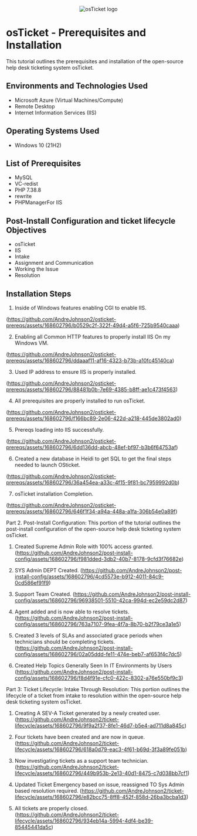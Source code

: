 <p align="center">
<img src="https://i.imgur.com/Clzj7Xs.png" alt="osTicket logo"/>
</p>

<h1>osTicket - Prerequisites and Installation</h1>
This tutorial outlines the prerequisites and installation of the open-source help desk ticketing system osTicket.<br />

<h2>Environments and Technologies Used</h2>

- Microsoft Azure (Virtual Machines/Compute)
- Remote Desktop
- Internet Information Services (IIS)

<h2>Operating Systems Used </h2>

- Windows 10</b> (21H2)


<h2>List of Prerequisites</h2>

- MySQL
- VC-redist
- PHP 7.38.8
- rewrite
- PHPManagerFor IIS

<h2>Post-Install Configuration and ticket lifecycle Objectives</h2>

- osTicket
- IIS
- Intake
- Assignment and Communication
- Working the Issue
- Resolution


<h2>Installation Steps</h2>

1. Inside of Windows features enabling CGI to enable IIS.

(https://github.com/AndreJohnson2/osticket-prereqs/assets/168602796/b0529c2f-322f-49d4-a5f6-725b9540caaa)

2. Enabling all Common HTTP features to properly install IIS On my Windows VM.  

(https://github.com/AndreJohnson2/osticket-prereqs/assets/168602796/ddaaaf11-af16-4323-b73b-a10fc45140ca)

3. Used IP address to ensure IIS is properly installed. 

(https://github.com/AndreJohnson2/osticket-prereqs/assets/168602796/88481b0b-7e69-4385-b8ff-ae1c473f4563)

4. All prerequisites are properly installed to run osTicket. 

(https://github.com/AndreJohnson2/osticket-prereqs/assets/168602796/f166bc89-2e06-422d-a218-445de3802ad0)

5. Prereqs loading into IIS successfully. 

(https://github.com/AndreJohnson2/osticket-prereqs/assets/168602796/6dd136dd-abcb-48ef-bf97-b3b6f64753af)

6. Created a new database in Heidi to get SQL to get the final steps needed to launch OSticket. 

(https://github.com/AndreJohnson2/osticket-prereqs/assets/168602796/36a454ea-a33c-4f15-9f81-bc7959992d0b)

7. osTicket installation Completion. 

(https://github.com/AndreJohnson2/osticket-prereqs/assets/168602796/646f1f34-a94a-448a-a1fa-306b54e0a89f)

Part 2. Post-Install Configuration: This portion of the tutorial outlines the post-install configuration of the open-source help desk ticketing system osTicket.

1. Created Supreme Admin Role with 100% access granted. 
(https://github.com/AndreJohnson2/post-install-config/assets/168602796/f981dded-3db2-40b7-8178-9cfd3f76682e)

2. SYS Admin DEPT Created.
(https://github.com/AndreJohnson2/post-install-config/assets/168602796/4cd5573e-b912-4011-84c9-0cd586ef91f9)

3. Support Team Created.
(https://github.com/AndreJohnson2/post-install-config/assets/168602796/96938501-5510-42ca-994d-ec2e59dc2d87)

4. Agent added and is now able to resolve tickets. 
(https://github.com/AndreJohnson2/post-install-config/assets/168602796/763a7107-9fea-4f7a-8b70-b2f79ce3a1e5)

5. Created 3 levels of SLAs and associated grace periods when technicians should be completing tickets.
(https://github.com/AndreJohnson2/post-install-config/assets/168602796/02a05ddd-fe11-474e-beb7-af653f4c7dc5)

6. Created Help Topics Generally Seen In IT Environments by Users
(https://github.com/AndreJohnson2/post-install-config/assets/168602796/f8d4f91e-cfc0-422c-8302-a76e550bf9c3)

Part 3:  Ticket Lifecycle: Intake Through Resolution: This portion outlines the lifecycle of a ticket from intake to resolution within the open-source help desk ticketing system osTicket.

1. Creating A SEV-A Ticket generated by a newly created user. 
(https://github.com/AndreJohnson2/ticket-lifecycle/assets/168602796/9f9a2f37-8fe1-46d7-b5e4-ad711d8a845c)

2. Four tickets have been created and are now in queue. 
(https://github.com/AndreJohnson2/ticket-lifecycle/assets/168602796/618a0d79-eac3-4f61-b69d-3f3a89fe051b)

3. Now investigating tickets as a support team technician.
(https://github.com/AndreJohnson2/ticket-lifecycle/assets/168602796/449b953b-2e13-40d1-8475-c7d038bb7cf1)

4. Updated Ticket Emergency based on issue, reassigned TO Sys Admin based resolution required.
(https://github.com/AndreJohnson2/ticket-lifecycle/assets/168602796/e82bcc75-8ff8-452f-858d-26ba3bcba1d3)

5. All tickets are properly closed. 
(https://github.com/AndreJohnson2/ticket-lifecycle/assets/168602796/934eb14a-5994-4df4-be39-85445441da5c)

   
